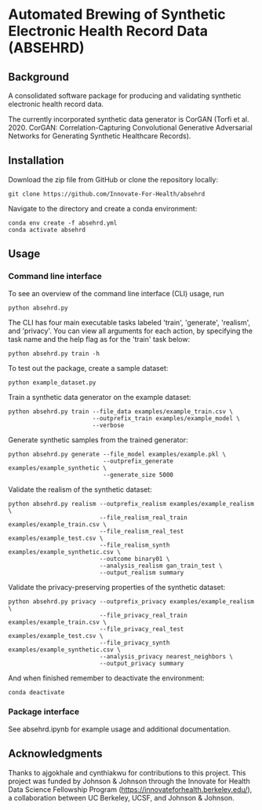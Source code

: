 # Automated Brewing of Synthetic Electronic Health Record Data (ABSEHRD)

## Background
A consolidated software package for producing and validating synthetic electronic health record data.

The currently incorporated synthetic data generator is CorGAN (Torfi et al. 2020. CorGAN: Correlation-Capturing Convolutional Generative Adversarial Networks
for Generating Synthetic Healthcare Records). 

## Installation

Download the zip file from GitHub or clone the repository locally:

```
git clone https://github.com/Innovate-For-Health/absehrd
```

Navigate to the directory and create a conda environment:

```
conda env create -f absehrd.yml
conda activate absehrd
```

## Usage

### Command line interface
To see an overview of the command line interface (CLI) usage, run
```
python absehrd.py
```

The CLI has four main executable tasks labeled 'train', 'generate', 'realism', and 'privacy'.
You can view all arguments for each action, by specifying the task name and the
help flag as for the 'train' task below:
```
python absehrd.py train -h
```

To test out the package, create a sample dataset:
```
python example_dataset.py
```

Train a synthetic data generator on the example dataset:
```
python absehrd.py train --file_data examples/example_train.csv \
                        --outprefix_train examples/example_model \
                        --verbose
```

Generate synthetic samples from the trained generator:
```
python absehrd.py generate --file_model examples/example.pkl \
                           --outprefix_generate examples/example_synthetic \
                           --generate_size 5000
```

Validate the realism of the synthetic dataset:
```
python absehrd.py realism --outprefix_realism examples/example_realism \
                          --file_realism_real_train examples/example_train.csv \
                          --file_realism_real_test examples/example_test.csv \
                          --file_realism_synth examples/example_synthetic.csv \
                          --outcome binary01 \
                          --analysis_realism gan_train_test \
                          --output_realism summary 
```

Validate the privacy-preserving properties of the synthetic dataset:
```
python absehrd.py privacy --outprefix_privacy examples/example_realism \
                          --file_privacy_real_train examples/example_train.csv \
                          --file_privacy_real_test examples/example_test.csv \
                          --file_privacy_synth examples/example_synthetic.csv \
                          --analysis_privacy nearest_neighbors \
                          --output_privacy summary
```

And when finished remember to deactivate the environment:
```
conda deactivate
```

### Package interface
See absehrd.ipynb for example usage and additional documentation.

## Acknowledgments
Thanks to ajgokhale and cynthiakwu for contributions 
to this project. This project was funded by Johnson & Johnson through the 
Innovate for Health Data Science Fellowship Program (https://innovateforhealth.berkeley.edu/), 
a collaboration between UC Berkeley, UCSF, and Johnson & Johnson.

